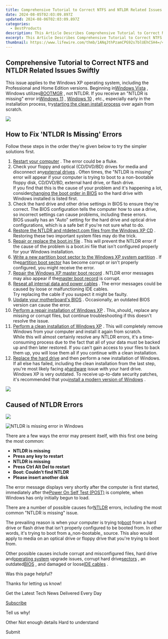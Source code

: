 ```yaml
---
title: Comprehensive Tutorial to Correct NTFS and NTLDR Related Issues Swiftly
date: 2024-08-05T02:03:09.897Z
updated: 2024-08-06T02:03:09.897Z
categories:
  - BestProducts
description: This Article Describes Comprehensive Tutorial to Correct NTFS and NTLDR Related Issues Swiftly
excerpt: This Article Describes Comprehensive Tutorial to Correct NTFS and NTLDR Related Issues Swiftly
thumbnail: https://www.lifewire.com/thmb/1ANqJthPzamCPG92s7blUEhCSH4=/400x300/filters:no_upscale():max_bytes(150000):strip_icc():format(webp)/ntldr-missing-error-windows-5af0744d8e1b6e0039e76a88.PNG
---
```


## Comprehensive Tutorial to Correct NTFS and NTLDR Related Issues Swiftly
 This issue applies to the Windows XP operating system, including the Professional and Home Edition versions. Beginning in[Windows Vista](https://www.lifewire.com/windows-vista-2626311) , Windows utilizes[BOOTMGR](https://www.lifewire.com/windows-boot-manager-bootmgr-2625813) , not NTLDR. If you receive an "NTLDR is missing" error in[Windows 11](https://www.lifewire.com/windows-11-5188930) , [Windows 10](https://www.lifewire.com/windows-10-2626217) , etc., especially early in the installation process, try[starting the clean install process](https://www.lifewire.com/how-to-install-a-windows-operating-system-2624925) over again from scratch.  

<!-- affiliate ads begin -->
<a href="https://secure.2checkout.com/order/checkout.php?PRODS=4620778&QTY=1&AFFILIATE=108875&CART=1"><img src="https://secure.avangate.com/images/merchant/07dd4d5a72f5740ef0f035f201951476/728__90banner.jpg" border="0"></a>
<!-- affiliate ads end -->
## How to Fix 'NTLDR Is Missing' Errors

 Follow these steps in the order they're given below to try the simpler solutions first.

1. [Restart your computer](https://www.lifewire.com/how-to-reboot-a-computer-2624568) . The error could be a fluke.
2. Check your floppy and optical (CD/DVD/BD) drives for media and disconnect any[external drives](https://www.lifewire.com/what-is-an-external-drive-2625867) . Often times, the "NTLDR is missing" error will appear if your computer is trying to boot to a non-bootable floppy disk, CD/DVD/BD, external hard drive, or flash drive.  
 If you find that this is the cause of your problem and it's happening a lot, consider[changing the boot order in BIOS](https://www.lifewire.com/change-the-boot-order-in-bios-2624528) so the hard drive with Windows installed is listed first.
3. Check the hard drive and other drive settings in BIOS to ensure they're correct. The BIOS configuration tells the computer how to use a drive, so incorrect settings can cause problems, including these errors.  
 BIOS usually has an "Auto" setting for the hard drive and optical drive configurations, which is a safe bet if you're not sure what to do.
4. [Restore the NTLDR and ntdetect.com files from the Windows XP CD](https://www.lifewire.com/restore-ntldr-and-ntdetect-com-from-the-windows-cd-2624506) . Restoring these two important system files may do the trick.
5. [Repair or replace the boot.ini file](https://www.lifewire.com/how-to-repair-or-replace-boot-ini-in-windows-xp-2624512) . This will prevent the NTLDR error if the cause of the problem is a boot.ini file that isn't configured properly for your Windows installation.
6. [Write a new partition boot sector to the Windows XP system partition](https://www.lifewire.com/write-a-new-partition-boot-sector-to-a-windows-xp-system-partition-2624503) . If the[partition boot sector](https://www.lifewire.com/volume-boot-record-2625818) has become corrupt or isn't properly configured, you might receive the error.
7. [Repair the Windows XP master boot record](https://www.lifewire.com/how-to-repair-the-master-boot-record-in-windows-xp-2624513) . NTLDR error messages may also appear if the[master boot record](https://www.lifewire.com/what-is-a-master-boot-record-mbr-2625936) is corrupt.
8. [Reseat all internal data and power cables](https://www.lifewire.com/how-to-reseat-internal-data-and-power-cables-2624536) . The error messages could be caused by loose or malfunctioning IDE cables.  
 Try replacing the cable if you suspect it might be faulty.
9. [Update your motherboard's BIOS](https://www.lifewire.com/how-to-update-bios-4783238) . Occasionally, an outdated BIOS version can cause the error.
10. [Perform a repair installation of Windows XP](https://www.lifewire.com/how-to-perform-a-windows-xp-repair-install-2624915) . This_should_ replace any missing or corrupt files, but continue troubleshooting if this doesn't resolve the issue.
11. [Perform a clean installation of Windows XP](https://www.lifewire.com/how-to-clean-install-windows-xp-2624911) . This will completely remove Windows from your computer and install it again from scratch.  
 While this will almost certainly resolve any NTLDR errors, it's a time-consuming process due to the fact that all of your data must be backed up and then later restored. If you can't gain access to your files to back them up, you will lose them all if you continue with a clean installation.
12. [Replace the hard drive](https://www.lifewire.com/how-to-replace-a-hard-drive-2626200) and then perform a new installation of Windows. If all else has failed, including the clean installation from the last step, you're most likely facing a[hardware](https://www.lifewire.com/computer-hardware-2625895) issue with your hard drive.  
 Windows XP is very outdated. To receive up-to-date security patches, it's recommended that you[install a modern version of Windows](https://www.lifewire.com/how-to-install-a-windows-operating-system-2624925) .

<!-- affiliate ads begin -->
<a href="https://estore.winxdvd.com/order/checkout.php?PRODS=12653808&QTY=1&AFFILIATE=108875&CART=1"><img src="https://www.winxdvd.com/affiliate/new-banner/wt-500x500.jpg" border="0"></a>
<!-- affiliate ads end -->
## Caused of NTLDR Errors

<!-- affiliate ads begin -->
<a href="https://store.movavi.com/affiliate.php?ACCOUNT=MOVAVI&AFFILIATE=108875&PATH=https%3A%2F%2Fwww.movavi.com%3FAFFILIATE%3D108875%26RESOURCE%3DMovavi%2BVideo%2BEditor%2Bbox"><img src="https://mcusercontent.com/0885a03ded3d480dca9287f12/images/6d3207fd-9f15-4c21-f0ad-59c68e6a7e2a.png" border="0"></a>
<!-- affiliate ads end -->
![NTLDR is missing error in Windows](https://www.lifewire.com/thmb/t6LnkPca14WcwkkG0Adu0kBZRXQ=/1500x0/filters:no_upscale():max_bytes(150000):strip_icc():format(webp)/ntldr-missing-error-windows-5af0744d8e1b6e0039e76a88-9abaa4251ee14c3e8782da6e43529966.png)

 There are a few ways the error may present itself, with this first one being the most common:

* **NTLDR is missing**
* **Press any key to restart**
* **NTLDR is missing**
* **Press Ctrl Alt Del to restart**
* **Boot: Couldn't find NTLDR**
* **Please insert another disk**

 The error message displays very shortly after the computer is first started, immediately after the[Power On Self Test (POST)](https://www.lifewire.com/what-is-post-2625953) is complete, when Windows has only initially begun to load.

 There are a number of possible causes for[NTLDR](https://www.lifewire.com/what-is-ntldr-2625949) errors, including the most common "NTLDR is missing" issue.

 The prevailing reason is when your computer is trying to[boot](https://www.lifewire.com/what-does-booting-mean-2625799) from a hard drive or flash drive that isn't properly configured to be booted from. In other words, it's trying to boot from a_non-bootable_ source. This also would apply to media on an optical drive or floppy drive that you're trying to boot from.

 Other possible causes include corrupt and misconfigured files, hard drive and[operating system](https://www.lifewire.com/operating-systems-2625912) upgrade issues, corrupt hard drive[sectors](https://www.lifewire.com/what-is-a-sector-2626003) , an outdated[BIOS](https://www.lifewire.com/bios-basic-input-output-system-2625820) , and damaged or loose[IDE cables](https://www.lifewire.com/what-is-an-ide-cable-2625908) .

Was this page helpful?

Thanks for letting us know!

 Get the Latest Tech News Delivered Every Day

[Subscribe](https://www.lifewire.com/#)

Tell us why!

 Other  Not enough details  Hard to understand

 Submit

<ins class="adsbygoogle"
     style="display:block"
     data-ad-format="autorelaxed"
     data-ad-client="ca-pub-7571918770474297"
     data-ad-slot="1223367746"></ins>



<ins class="adsbygoogle"
     style="display:block"
     data-ad-client="ca-pub-7571918770474297"
     data-ad-slot="8358498916"
     data-ad-format="auto"
     data-full-width-responsive="true"></ins>
